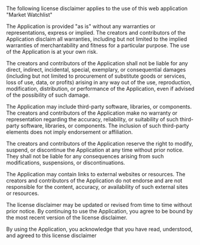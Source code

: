 #

The following license disclaimer applies to the use of this web application "Market Watchlist"

The Application is provided "as is" without any warranties or representations, express or implied. The creators and contributors of the Application disclaim all warranties, including but not limited to the implied warranties of merchantability and fitness for a particular purpose. The use of the Application is at your own risk.

The creators and contributors of the Application shall not be liable for any direct, indirect, incidental, special, exemplary, or consequential damages (including but not limited to procurement of substitute goods or services, loss of use, data, or profits) arising in any way out of the use, reproduction, modification, distribution, or performance of the Application, even if advised of the possibility of such damage.

The Application may include third-party software, libraries, or components. The creators and contributors of the Application make no warranty or representation regarding the accuracy, reliability, or suitability of such third-party software, libraries, or components. The inclusion of such third-party elements does not imply endorsement or affiliation.

The creators and contributors of the Application reserve the right to modify, suspend, or discontinue the Application at any time without prior notice. They shall not be liable for any consequences arising from such modifications, suspensions, or discontinuations.

The Application may contain links to external websites or resources. The creators and contributors of the Application do not endorse and are not responsible for the content, accuracy, or availability of such external sites or resources.

The license disclaimer may be updated or revised from time to time without prior notice. By continuing to use the Application, you agree to be bound by the most recent version of the license disclaimer.

By using the Application, you acknowledge that you have read, understood, and agreed to this license disclaimer
